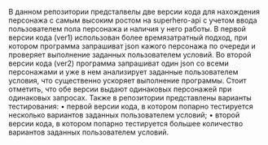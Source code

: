В данном репозитории предсталвелы две версии кода для нахождения персонажа с самым высоким ростом на superhero-api c учетом ввода пользователем пола персонажа и наличия у него работы.
В первой версии кода (ver1) использован более времязатратный подход, при котором программа запрашиват json кажого персонажа по очереди и проверяет выполнение заданных пользователем условий.
Во второй версии кода (ver2) программа запрашиват один json со всеми персонажами и уже в нем анализирует заданные пользователем условия, что существенно ускоряет выполнение программы.
Стоит отметить, что обе версии выдают одинаковых персонажей при одинаковых запросах.
Также в репозитории представлены варианты тестирования: 
• первой версии кода, в котором попарно тестируется несколько вариантов заданных пользователем условий;
• второй версии кода, в котором попарно тестируется большее количество вариантов заданных пользователем условий.
